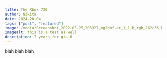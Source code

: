 ```yaml
---
title: The Xbox 720
author: Nikita
date: 2024-20-04
tags: ["post", "featured"]
image: /media/Screenshot_2022-05-25_203927_mgldmf-ar_1_1,b_rgb_262c35,bo_5px_solid_rgb_000000,c_fill,g_auto,r_max,w_1000.jpg
imagealt: this is a test as well
description: I yearn for gta 6
---
```


blah blah blah
